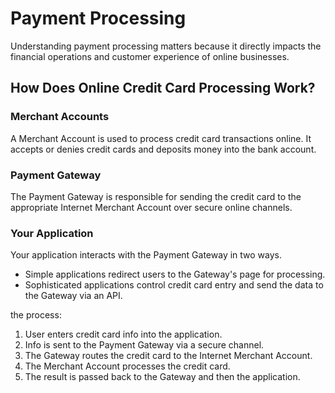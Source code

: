 # Payment Processing

Understanding payment processing matters because it directly impacts the financial operations and customer experience of online businesses.

## How Does Online Credit Card Processing Work?

### Merchant Accounts

A Merchant Account is used to process credit card transactions online. It accepts or denies credit cards and deposits money into the bank account.

### Payment Gateway

The Payment Gateway is responsible for sending the credit card to the appropriate Internet Merchant Account over secure online channels.

### Your Application

Your application interacts with the Payment Gateway in two ways.

- Simple applications redirect users to the Gateway's page for processing.
- Sophisticated applications control credit card entry and send the data to the Gateway via an API.

the process:

1. User enters credit card info into the application.
2. Info is sent to the Payment Gateway via a secure channel.
3. The Gateway routes the credit card to the Internet Merchant Account.
4. The Merchant Account processes the credit card.
5. The result is passed back to the Gateway and then the application.
